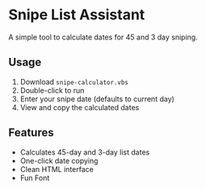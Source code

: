 # Snipe List Assistant

A simple tool to calculate dates for 45 and 3 day sniping.

## Usage
1. Download `snipe-calculator.vbs`
2. Double-click to run
3. Enter your snipe date (defaults to current day)
4. View and copy the calculated dates

## Features
- Calculates 45-day and 3-day list dates
- One-click date copying
- Clean HTML interface
- Fun Font

